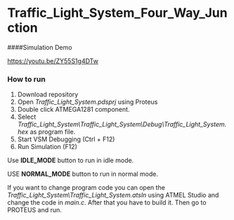 # Traffic_Light_System_Four_Way_Junction

####Simulation Demo

https://youtu.be/ZY55S1g4DTw

### How to run

1. Download repository
2. Open *Traffic_Light_System.pdsprj* using Proteus
3. Double click ATMEGA1281 component.
4. Select *Traffic_Light_System\Traffic_Light_System\Debug\Traffic_Light_System.hex* as program file.
5. Start VSM Debugging (Ctrl + F12)
6. Run Simulation (F12)

Use **IDLE_MODE** button to run in idle mode.

USE **NORMAL_MODE** button to run in normal mode.

If you want to change program code you can open the *Traffic_Light_System\Traffic_Light_System.atsln* using ATMEL Studio and change the code in *main.c*. After that you have to build it. Then go to PROTEUS and run.
